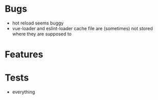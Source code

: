 # Bugs

- hot reload seems buggy
- vue-loader and eslint-loader cache file are (sometimes) not stored where they are supposed to

# Features

# Tests

- everything
